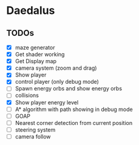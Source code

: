 # Daedalus

## TODOs

- [x] maze generator
- [x] Get shader working
- [x] Get Display map
- [x] camera system (zoom and drag)
- [x] Show player
- [x] control player (only debug mode)
- [ ] Spawn energy orbs and show energy orbs
- [ ] collisions
- [x] Show player energy level
- [ ] A\* algorithm with path showing in debug mode
- [ ] GOAP
- [ ] Nearest corner detection from current position
- [ ] steering system
- [ ] camera follow
